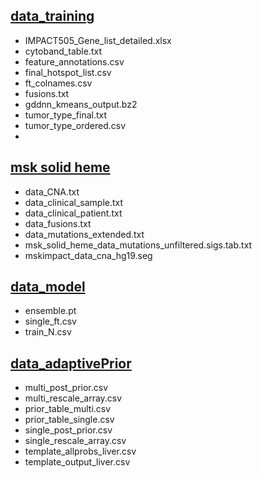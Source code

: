 ## [data_training](../data/data_training)
* IMPACT505_Gene_list_detailed.xlsx
* cytoband_table.txt
* feature_annotations.csv
* final_hotspot_list.csv
* ft_colnames.csv
* fusions.txt
* gddnn_kmeans_output.bz2
* tumor_type_final.txt
* tumor_type_ordered.csv
* 
## [msk solid heme](../data/data_training/msk_solid_heme.zip)
  - data_CNA.txt
  - data_clinical_sample.txt
  - data_clinical_patient.txt
  - data_fusions.txt
  - data_mutations_extended.txt
  - msk_solid_heme_data_mutations_unfiltered.sigs.tab.txt
  - mskimpact_data_cna_hg19.seg

## [data_model](../data/data_model)
* ensemble.pt
* single_ft.csv
* train_N.csv

## [data_adaptivePrior](../data/data_adaptivePrior)
* multi_post_prior.csv
* multi_rescale_array.csv
* prior_table_multi.csv
* prior_table_single.csv
* single_post_prior.csv
* single_rescale_array.csv
* template_allprobs_liver.csv
* template_output_liver.csv
